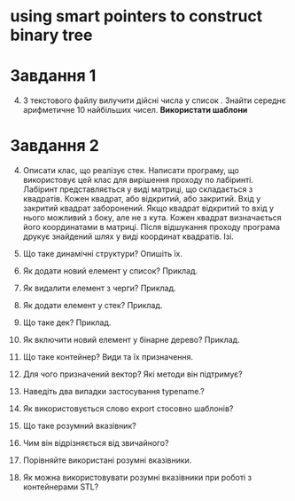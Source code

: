 # using smart pointers to construct binary tree
# Завдання 1

4.  З текстового файлу вилучити дійсні числа у список . Знайти середнє
арифметичне 10 найбільших чисел. **Використати шаблони**

# Завдання 2

4. Описати клас, що реалізує стек. Написати програму, що використовує цей
клас для вирішення проходу по лабіринті. Лабіринт представляється у виді
матриці, що складається з квадратів. Кожен квадрат, або відкритий, або
закритий. Вхід у закритий квадрат заборонений. Якщо квадрат відкритий то вхід
у нього можливий з боку, але не з кута. Кожен квадрат визначається його
координатами в матриці. Після відшукання проходу програма друкує знайдений
шлях у виді координат квадратів. Ізі.

1. Що таке динамічні структури? Опишіть їх.
2. Як додати новий елемент у список? Приклад.
3. Як видалити елемент з черги? Приклад.
4. Як додати елемент у стек? Приклад.
5. Що таке дек? Приклад.
6. Як включити новий елемент у бінарне дерево? Приклад.
7. Що таке контейнер? Види та їх призначення.
8. Для чого призначений вектор? Які методи він підтримує?
9. Наведіть два випадки застосування typename.?
10. Як використовується слово export стосовно шаблонів?
11. Що таке розумний вказівник?
12. Чим він відрізняється  від звичайного?
13. Порівняйте використані розумні вказівники.
14. Як можна використовувати розумні вказівники при роботі з контейнерами STL?
